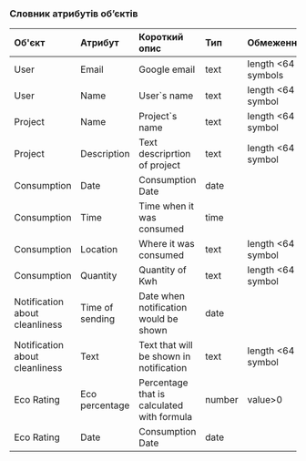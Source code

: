 ### Словник атрибутів об’єктів

|Об'єкт | Атрибут | Короткий опис | Тип | Обмеження |
|:-         |:-        |:-           |:-      |:-          |
| User  | Email   | Google email    | text   | length <64 symbols|
| User  | Name    | User`s name  | text     | length <64 symbol |
| Project | Name |  Project`s name | text | length <64 symbol |
| Project | Description | Text descriprtion of project |text | length <64 symbol |
| Consumption| Date | Consumption Date |  date |   |
| Consumption| Time | Time when it was consumed | time ||
| Consumption| Location | Where it was consumed | text |  length <64 symbol|
| Consumption| Quantity | Quantity of Kwh | text | length <64 symbol|
| Notification about cleanliness | Time of sending | Date when notification would be shown | date|
| Notification about cleanliness | Text | Text that will be shown in notification | text | length <64 symbol |
| Eco Rating | Eco percentage |  Percentage that is calculated with formula|number | value>0|
| Eco Rating | Date |  Consumption Date | date |
